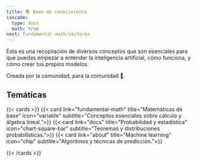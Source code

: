```yaml
---
title: 📚 Base de conocimiento
cascade:
  type: docs
  math: true
next: fundamental-math/vectores
---
```


Esta es una recopilación de diversos conceptos que son esenciales para que puedas empezar a entender la inteligencia artificial, cómo funciona, y cómo crear tus propios modelos.

Creada por la comunidad, para la comunidad 💛.

## Temáticas

{{< cards >}}
{{< card link="fundamental-math" title="Matemáticas de base" icon="variable" subtitle="Conceptos esenciales sobre cálculo y álgebra lineal.">}}
{{< card link="docs" title="Probabilidad y estadística" icon="chart-square-bar" subtitle="Teoremas y distribuciones probabilísticas.">}}
{{< card link="about" title="Machine learning" icon="chip" subtitle="Algoritmos y técnicas de predicción.">}}

{{< /cards >}}

